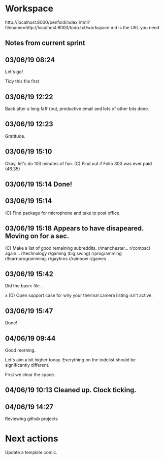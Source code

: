 # Workspace 
http://localhost:8000/penfold/index.html?filename=http://localhost:8000/todo.txt/workspace.md is the URL you need 
##  Notes from current sprint 


## 03/06/19 08:24 
Let's go! 

Tidy this file first 


## 03/06/19 12:22 
Back after a long faff (but, productive email and lots of other bits done. 


## 03/06/19 12:23 
Gratitude. 


## 03/06/19 15:10 
Okay, let's do 100 minutes of fun. 
(C) Find out if Folio 303 was ever paid (46.35)

## 03/06/19 15:14 Done! 

## 03/06/19 15:14 
(C) Find package for microphone and take to post office. 

## 03/06/19 15:18 Appears to have disapeared. Moving on for a sec. 
(C) Make a list of good remaining subreddits. 
r/manchester... 
r/compsci again...
r/technology
r/gaming (big swing) 
r/programming
r/learnprogramming. 
r/gaybros
r/rainbow
r/games


## 03/06/19 15:42 
Did the basrc file .


x (D) Open support case for why your thermal camera listing isn't active. 

## 03/06/19 15:47 
Done!


## 04/06/19 09:44 
Good morning.

Let's aim a bit higher today.  Everything on the todolist should be significantly different. 


First we clear the space. 


## 04/06/19 10:13 Cleaned up.  Clock ticking. 


## 04/06/19 14:27 

Reviewing github projects 





# Next actions 
Update a template comic. 


